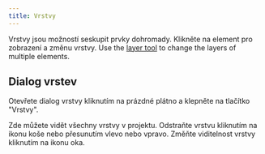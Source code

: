 ```yaml
---
title: Vrstvy
---
```


Vrstvy jsou možností seskupit prvky dohromady. Klikněte na element pro zobrazení a změnu vrstvy. Use the [layer tool](tools/layer.md) to change the layers of multiple elements.

## Dialog vrstev

Otevřete dialog vrstvy kliknutím na prázdné plátno a klepněte na tlačítko "Vrstvy".

Zde můžete vidět všechny vrstvy v projektu.
Odstraňte vrstvu kliknutím na ikonu koše nebo přesunutím vlevo nebo vpravo.
Změňte viditelnost vrstvy kliknutím na ikonu oka.
